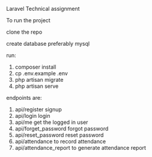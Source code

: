 Laravel Technical assignment

To run the project

clone the repo

create database preferably mysql

run:
1. composer install
2. cp .env.example .env
3. php artisan migrate
4. php artisan serve

endpoints are:

1. api/register  signup
2. api/login  login
3. api/me  get the logged in user
4. api/forget_password  forgot password
5. api/reset_password  reset password
6. api/attendance to record attendance
7. api/attendance_report to generate attendance report





